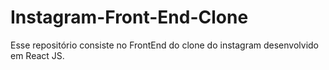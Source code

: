 # Instagram-Front-End-Clone
Esse repositório consiste no FrontEnd do clone do instagram desenvolvido em React JS. 
